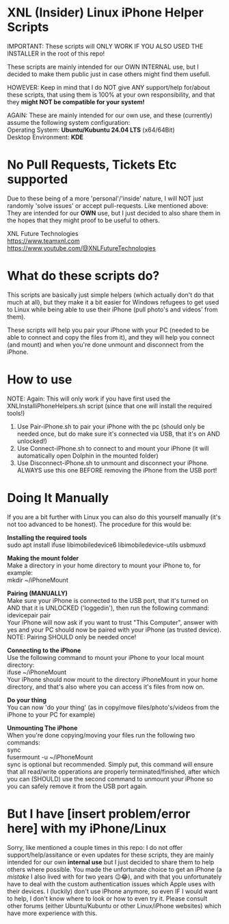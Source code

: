 # XNL (Insider) Linux iPhone Helper Scripts
IMPORTANT: These scripts will ONLY WORK IF YOU ALSO USED THE INSTALLER in the root of this repo!
  
These scripts are mainly intended for our OWN INTERNAL use, but I decided to make them public just in case others might find them usefull. 
  
HOWEVER: Keep in mind that I do NOT give ANY support/help for/about these scripts, that using them is 100% at your own responsibility, and that they **might NOT be compatible for your system!**  
  
AGAIN: These are mainly intended for our own use, and these (currently) assume the following system configuration:  
Operating System: **Ubuntu/Kubuntu 24.04 LTS** (x64/64Bit)  
Desktop Environment: **KDE**  

# No Pull Requests, Tickets Etc supported
Due to these being of a more 'personal'/'inside' nature, I will NOT just randomly 'solve issues' or accept pull-requests. Like mentioned above: They are intended for our **OWN** use, but I just decided to also share them in the hopes that they might proof to be useful to others.
  
XNL Future Technologies  
https://www.teamxnl.com  
https://www.youtube.com/@XNLFutureTechnologies  

# What do these scripts do?  
This scripts are basically just simple helpers (which actually don't do that much at all), but they make it a bit easier for Windows refugees to get used to Linux while being able to use their iPhone (pull photo's and videos' from them).  
  
These scripts will help you pair your iPhone with your PC (needed to be able to connect and copy the files from it), and they will help you connect (and mount) and when you're done unmount and disconnect from the iPhone.  
  
# How to use  
NOTE: Again: This will only work if you have first used the XNLInstalliPhoneHelpers.sh script (since that one will install the required tools!)  
1. Use Pair-iPhone.sh to pair your iPhone with the pc (should only be needed once, but do make sure it's connected via USB, that it's on AND unlocked!)
2. Use Connect-iPhone.sh to connect to and mount your iPhone (it will automatically open Dolphin in the mounted folder)
3. Use Disconnect-iPhone.sh to unmount and disconnect your iPhone. ALWAYS use this one BEFORE removing the iPhone from the USB port!

# Doing It Manually  
If you are a bit further with Linux you can also do this yourself manually (it's not too advanced to be honest). The procedure for this would be:  

**Installing the required tools**  
sudo apt install ifuse libimobiledevice6 libimobiledevice-utils usbmuxd

**Making the mount folder**  
Make a directory in your home directory to mount your iPhone to, for example:  
mkdir ~/iPhoneMount  
  
**Pairing (MANUALLY)**  
Make sure your iPhone is connected to the USB port, that it's turned on AND that it is UNLOCKED ('loggedin'), then run the following command:
idevicepair pair  
Your iPhone will now ask if you want to trust "This Computer", answer with yes and your PC should now be paired with your iPhone (as trusted device).  
NOTE: Pairing SHOULD only be needed once!  
  
**Connecting to the iPhone**  
Use the following command to mount your iPhone to your local mount directory:  
ifuse ~/iPhoneMount  
Your iPhone should now mount to the directory iPhoneMount in your home directory, and that's also where you can access it's files from now on.  
  
**Do your thing**  
You can now 'do your thing' (as in copy/move files/photo's/videos from the iPhone to your PC for example)  

**Unmounting The iPhone**  
When you're done copying/moving your files run the following two commands:  
sync  
fusermount -u ~/iPhoneMount  
sync is optional but recommended. Simply put, this command will ensure that all read/write opperations are properly terminated/finished, after which you can (SHOULD) use the second command to unmount your iPhone so you can safely remove it from the USB port again.  
   
# But I have [insert problem/error here] with my iPhone/Linux
Sorry, like mentioned a couple times in this repo: I do not offer support/help/assitance or even updates for these scripts, they are mainly intended for our own **internal use** but I just decided to share them to help others where possible. You made the unfortunate choice to get an iPhone (a *mistake* I also lived with for two years 😉😂), and with that you unfortunately have to deal with the custom authentication issues which Apple uses with their devices. I (luckily) don't use iPhone anymore, so even IF I would want to help, I don't know where to look or how to even try it. Please consult other forums (either Ubuntu/Kubuntu or other Linux/iPhone websites) which have more experience with this.
  
